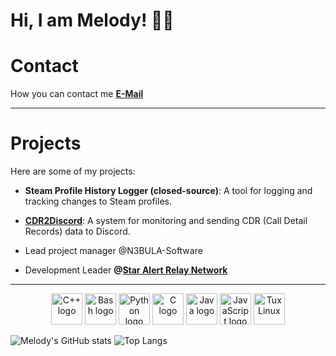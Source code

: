 # Hi, I am Melody! 🏳️‍⚧️ 

# Contact

How you can contact me
**[E-Mail](mailto:melodyrockls@proton.me)**

---

# Projects

Here are some of my projects:

- **Steam Profile History Logger (closed-source)**: A tool for logging and tracking changes to Steam profiles.
- **[CDR2Discord](https://github.com/M310DYR0CKS/CDR2Discord)**: A system for monitoring and sending CDR (Call Detail Records) data to Discord.


- Lead project manager @N3BULA-Software
- Development Leader **@[Star Alert Relay Network](https://www.youtube.com/watch?v=GaAUS0GsG_M)**

---



<p align="center">
<img src="https://upload.wikimedia.org/wikipedia/commons/1/18/ISO_C%2B%2B_Logo.svg" alt="C++ logo" width="50" height="50">
<img src="https://upload.wikimedia.org/wikipedia/commons/thumb/4/4b/Bash_Logo_Colored.svg/512px-Bash_Logo_Colored.svg.png?20180723054350" alt="Bash logo" width="50" height="50">
<img src="https://upload.wikimedia.org/wikipedia/commons/c/c3/Python-logo-notext.svg" alt="Python logo" width="50" height="50">
<img src="https://upload.wikimedia.org/wikipedia/commons/1/19/C_Logo.png" alt="C logo" width="50" height="50">
<img src="https://img.icons8.com/color/512/java-coffee-cup-logo.png" alt="Java logo" width="50" height="50">
<img src="https://upload.wikimedia.org/wikipedia/commons/thumb/6/6a/JavaScript-logo.png/600px-JavaScript-logo.png" alt="JavaScript logo" width="50" height="50">
<img src="https://upload.wikimedia.org/wikipedia/commons/thumb/3/35/Tux.svg/1200px-Tux.svg.png" alt="Tux Linux" width="50" height="50">

![Melody's GitHub stats](https://github-readme-stats.vercel.app/api?username=M310DYR0CKS&show_icons=true&theme=radical) ![Top Langs](https://github-readme-stats.vercel.app/api/top-langs/?username=M310DYR0CKS&layout=compact&theme=radical)






